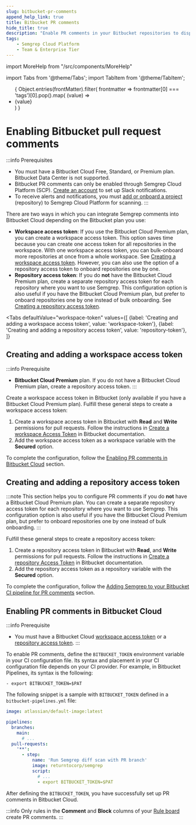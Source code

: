 ```yaml
---
slug: bitbucket-pr-comments 
append_help_link: true
title: Bitbucket PR comments 
hide_title: true
description: "Enable PR comments in your Bitbucket repositories to display Semgrep findings to developers."
tags:
    - Semgrep Cloud Platform
    - Team & Enterprise Tier
---
```


import MoreHelp from "/src/components/MoreHelp"

import Tabs from '@theme/Tabs';
import TabItem from '@theme/TabItem';

<ul id="tag__badge-list">
{
Object.entries(frontMatter).filter(
    frontmatter => frontmatter[0] === 'tags')[0].pop().map(
    (value) => <li class='tag__badge-item'>{value}</li> )
}
</ul>

# Enabling Bitbucket pull request comments

:::info Prerequisites
* You must have a Bitbucket Cloud Free, Standard, or Premium plan. Bitbucket Data Center is not supported. 
* Bitbucket PR comments can only be enabled through Semgrep Cloud Platform (SCP). [Create an account](/semgrep-code/getting-started/#signing-in-to-semgrep-cloud-platform) to set up Slack notifications.
* To receive alerts and notifications, you must [add or onboard a project](/semgrep-code/getting-started/#option-b-adding-a-repository-from-github-gitlab-or-bitbucket) (repository) to Semgrep Cloud Platform for scanning.
:::

There are two ways in which you can integrate Semgrep comments into Bitbucket Cloud depending on the Bitbucket plan you use:

- **Workspace access token**: If you use the Bitbucket Cloud Premium plan, you can create a workspace access token. This option saves time because you can create one access token for all repositories in the workspace. With one workspace access token, you can bulk-onboard more repositories at once from a whole workspace. See [Creating a workspace access token](/semgrep-code/notifications/#creating-and-adding-a-workspace-access-token). However, you can also use the option of a repository access token to onboard repositories one by one.
- **Repository access token**: If you do **not** have the Bitbucket Cloud Premium plan, create a separate repository access token for each repository where you want to use Semgrep. This configuration option is also useful if you have the Bitbucket Cloud Premium plan, but prefer to onboard repositories one by one instead of bulk onboarding. See [Creating a repository access token](/semgrep-code/notifications/#creating-and-adding-a-repository-access-token).

<Tabs
    defaultValue="workspace-token"
    values={[
    {label: 'Creating and adding a workspace access token', value: 'workspace-token'},
    {label: 'Creating and adding a repository access token', value: 'repository-token'},
    ]}
>

<TabItem value="workspace-token">

## Creating and adding a workspace access token

:::info Prerequisite
- **Bitbucket Cloud Premium** plan. If you do not have a Bitbucket Cloud Premium plan, create a repository access token.
:::

Create a workspace access token in Bitbucket (only available if you have a Bitbucket Cloud Premium plan). Fulfill these general steps to create a workspace access token:

1. Create a workspace access token in Bitbucket with **Read** and **Write** permissions for pull requests. Follow the instructions in [Create a workspace Access Token](https://support.atlassian.com/bitbucket-cloud/docs/create-a-workspace-access-token/) in Bitbucket documentation.
1. Add the workspace access token as a workspace variable with the **Secured** option.

To complete the configuration, follow the [Enabling PR comments in Bitbucket Cloud](#enabling-pr-comments-in-bitbucket-cloud) section.

</TabItem>

<TabItem value="repository-token">

## Creating and adding a repository access token

:::note
This section helps you to configure PR comments if you do **not** have a Bitbucket Cloud Premium plan. You can create a separate repository access token for each repository where you want to use Semgrep. This configuration option is also useful if you have the Bitbucket Cloud Premium plan, but prefer to onboard repositories one by one instead of bulk onboarding.
:::

Fulfill these general steps to create a repository access token:

1. Create a repository access token in Bitbucket with **Read**, and **Write** permissions for pull requests. Follow the instructions in [Create a repository Access Token](https://support.atlassian.com/bitbucket-cloud/docs/create-a-repository-access-token/) in Bitbucket documentation.
1. Add the repository access token as a repository variable with the **Secured** option.

To complete the configuration, follow the [Adding Semgrep to your Bitbucket CI pipeline for PR comments](/semgrep-code/notifications/#bitbucket-ci-pipelines-yaml-file-for-pr-comments) section.

</TabItem>

</Tabs>

## Enabling PR comments in Bitbucket Cloud

:::info Prerequisite
* You must have a Bitbucket Cloud [workspace access token](/semgrep-code/notifications/#creating-and-adding-a-workspace-access-token) or a [repository access token](/semgrep-code/notifications/#creating-and-adding-a-repository-access-token).
:::

To enable PR comments, define the `BITBUCKET_TOKEN` environment variable in your CI configuration file. Its syntax and placement in your CI configuration file depends on your CI provider. For example, in Bitbucket Pipelines, its syntax is the following:

```
- export BITBUCKET_TOKEN=$PAT
```

The following snippet is a sample with `BITBUCKET_TOKEN` defined in a `bitbucket-pipelines.yml` file:

<!-- 
<Tabs
    defaultValue="jenkins"
    values={[
    {label: 'Sample Jenkins snippet', value: 'jenkins'},
    {label: 'Sample Bitbucket Pipelines snippet', value: 'pipelines'},
    ]}
>

<TabItem value='jenkins'>

```javascript
pipeline {
  agent any
    environment {

      SEMGREP_APP_TOKEN = credentials('SEMGREP_APP_TOKEN')
      // Define BITBUCKET_TOKEN to receive PR comments for Bitbucket Cloud
      BITBUCKET_TOKEN = credentials('BITBUCKET_PAT')

      // ... Other configuration variables
    }
    stages {
      stage('Semgrep-Scan') {
        steps {
          sh 'pip3 install semgrep'
          sh 'semgrep ci'
      }
    }
  }
}
```
</TabItem>

<TabItem value='pipelines'>

-->
```yaml
image: atlassian/default-image:latest

pipelines:
  branches:
    main:
      # ...
  pull-requests:
    '**':
      - step:
          name: 'Run Semgrep diff scan with PR branch'
          image: returntocorp/semgrep
          script:
            # ...
            - export BITBUCKET_TOKEN=$PAT
```

<!--
</TabItem>

</Tabs>
-->

After defining the `BITBUCKET_TOKEN`, you have successfully set up PR comments in Bitbucket Cloud.

:::info
Only rules in the **Comment** and **Block** columns of your [Rule board](https://semgrep.dev/orgs/-/board) create PR comments.
:::

<MoreHelp />
